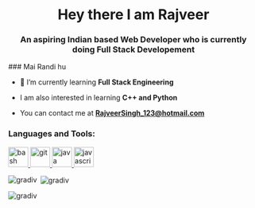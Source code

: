 <h1 align="center">Hey there I am Rajveer</h1>
<h3 align="center">An aspiring Indian based Web Developer who is currently doing Full Stack Developement</h3>
### Mai Randi hu

- 🌱 I’m currently learning **Full Stack Engineering**

- I am also interested in learning **C++ and Python**

- You can contact me at **RajveerSingh_123@hotmail.com**


<h3 align="left">Languages and Tools:</h3>
<p align="left"> <a href="https://www.gnu.org/software/bash/" target="_blank"> <img src="https://www.vectorlogo.zone/logos/gnu_bash/gnu_bash-icon.svg" alt="bash" width="40" height="40"/> </a> <a href="https://git-scm.com/" target="_blank"> <img src="https://www.vectorlogo.zone/logos/git-scm/git-scm-icon.svg" alt="git" width="40" height="40"/> </a> <a href="https://www.java.com" target="_blank"> <img src="https://devicons.github.io/devicon/devicon.git/icons/java/java-original-wordmark.svg" alt="java" width="40" height="40"/> </a> <a href="https://developer.mozilla.org/en-US/docs/Web/JavaScript" target="_blank"> <img src="https://devicons.github.io/devicon/devicon.git/icons/javascript/javascript-original.svg" alt="javascript" width="40" height="40"/> </a> </p>

<p><img align="left" src="https://github-readme-stats.vercel.app/api/top-langs?username=gradiv&show_icons=true&locale=en&layout=compact&theme=radical" alt="gradiv" /></p>

<p>&nbsp;<img align="center" src="https://github-readme-stats.vercel.app/api?username=gradiv&show_icons=true&locale=en&theme=radical" alt="gradiv" /></p>

<p><img align="center" src="https://github-readme-streak-stats.herokuapp.com/?user=gradiv&" alt="gradiv" /></p>

